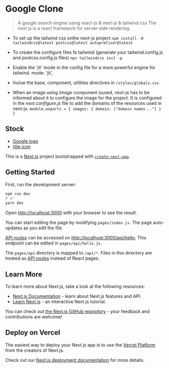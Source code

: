 # Google Clone

> A google search engine using react-js & next-js & tailwind css
> The next js is a react framework for server-side rendering.

- To set up the tailwind css onthe next-js project
  `npm install -D tailwindcss@latest postcss@latest autoprefixer@latest`
- To create the configure files fo tailwind (generate your tailwind.config.js and postcss.config.js files)
  `npx tailwindcss init -p`
- Enable the 'jit' mode in the config file for a more powerful engine for tailwind.
  mode: 'jit',
- Inclue the base, component, utilities directives in `/styles/globals.css`

- When an image using _Image_ component isused, next-js has to be informed about it to configure the image for the project. It is configured in the _next.configure.js_ file to add the domains of the resources used in next-js.
  `module.exports = { images: { domain: ["domain names..."] } } `

## Stock

- [Google logo](https://www.google.co.in/images/branding/googlelogo/1x/googlelogo_color_272x92dp.png)
- [title icon](https://www.favicon.cc/?action=icon&file_id=960348)

This is a [Next.js](https://nextjs.org/) project bootstrapped with [`create-next-app`](https://github.com/vercel/next.js/tree/canary/packages/create-next-app).

## Getting Started

First, run the development server:

```bash
npm run dev
# or
yarn dev
```

Open [http://localhost:3000](http://localhost:3000) with your browser to see the result.

You can start editing the page by modifying `pages/index.js`. The page auto-updates as you edit the file.

[API routes](https://nextjs.org/docs/api-routes/introduction) can be accessed on [http://localhost:3000/api/hello](http://localhost:3000/api/hello). This endpoint can be edited in `pages/api/hello.js`.

The `pages/api` directory is mapped to `/api/*`. Files in this directory are treated as [API routes](https://nextjs.org/docs/api-routes/introduction) instead of React pages.

## Learn More

To learn more about Next.js, take a look at the following resources:

- [Next.js Documentation](https://nextjs.org/docs) - learn about Next.js features and API.
- [Learn Next.js](https://nextjs.org/learn) - an interactive Next.js tutorial.

You can check out [the Next.js GitHub repository](https://github.com/vercel/next.js/) - your feedback and contributions are welcome!

## Deploy on Vercel

The easiest way to deploy your Next.js app is to use the [Vercel Platform](https://vercel.com/new?utm_medium=default-template&filter=next.js&utm_source=create-next-app&utm_campaign=create-next-app-readme) from the creators of Next.js.

Check out our [Next.js deployment documentation](https://nextjs.org/docs/deployment) for more details.
